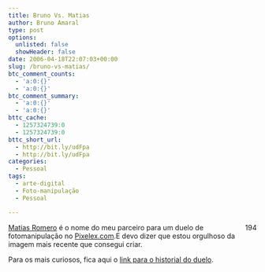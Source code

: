 ```yaml
---
title: Bruno Vs. Matias
author: Bruno Amaral
type: post
options:
  unlisted: false
  showHeader: false
date: 2006-04-18T22:07:03+00:00
slug: /bruno-vs-matias/
btc_comment_counts:
  - 'a:0:{}'
  - 'a:0:{}'
btc_comment_summary:
  - 'a:0:{}'
  - 'a:0:{}'
bttc_cache:
  - 1257324739:0
  - 1257324739:0
bttc_short_url:
  - http://bit.ly/udFpa
  - http://bit.ly/udFpa
categories:
  - Pessoal
tags:
  - arte-digital
  - Foto-manipulação
  - Pessoal

---
```

<div style="float: right">
  194
</div>

[Matias Romero][1] é o nome do meu parceiro para um duelo de fotomanipulação no [Pixelex.com][2].E devo dizer que estou orgulhoso da imagem mais recente que consegui criar.

Para os mais curiosos, fica aqui o [link para o historial do duelo][3].

 [1]: http://www.matiasromero.org/ "Matias Romero"
 [2]: http://www.pixelex.com "pixelex art comunity"
 [3]: http://www.pixelex.com/forum/thread3561.html "pixelex forum duel matias quietstorm bruno amaral"